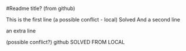 #Readme title? (from github)

This is the first line
(a possible conflict - local) Solved
And a second line

an extra line

(possible conflict?) github SOLVED FROM LOCAL
